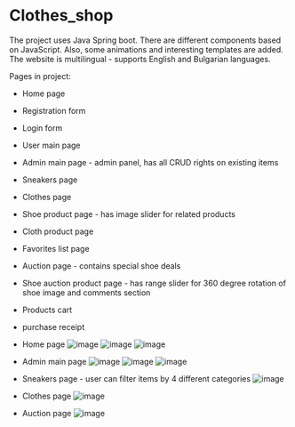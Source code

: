 # Clothes_shop
The project uses Java Spring boot. There are different components based on JavaScript. Also, some animations and interesting templates are added. The website is multilingual - supports English and Bulgarian languages.

Pages in project: 
- Home page
- Registration form
- Login form
- User main page
- Admin main page - admin panel, has all CRUD rights on existing items
- Sneakers page
- Clothes page
- Shoe product page - has image slider for related products
- Cloth product page
- Favorites list page
- Auction page - contains special shoe deals
- Shoe auction product page - has range slider for 360 degree rotation of shoe image and comments section
- Products cart
- purchase receipt


- Home page 
![image](https://github.com/Martin142214/Clothes_shop/assets/66480934/8732aa95-e6e3-455b-baef-d754249020a5)
![image](https://github.com/Martin142214/Clothes_shop/assets/66480934/9f6524ff-11c3-45cd-b392-ff04dfaae94b)
![image](https://github.com/Martin142214/Clothes_shop/assets/66480934/4146c82d-4eda-40dd-98eb-77791638c857)

- Admin main page
![image](https://github.com/Martin142214/Clothes_shop/assets/66480934/5fee7962-2792-4b24-9274-1945a3585cab)
![image](https://github.com/Martin142214/Clothes_shop/assets/66480934/d2387a53-3d14-49b7-a84a-34718fdc7fcb)
![image](https://github.com/Martin142214/Clothes_shop/assets/66480934/c8b0c5b4-14fd-4095-94d0-0c03a2915805)

- Sneakers page - user can filter items by 4 different categories
![image](https://github.com/Martin142214/Clothes_shop/assets/66480934/a5233f79-ec8e-4499-a159-abcbd2d4dd88)

- Clothes page
![image](https://github.com/Martin142214/Clothes_shop/assets/66480934/62a7a53e-6775-4fda-8791-4682a886a380)

- Auction page
![image](https://github.com/Martin142214/Clothes_shop/assets/66480934/a91eaf32-8462-4046-a3af-53c390263ac3)



